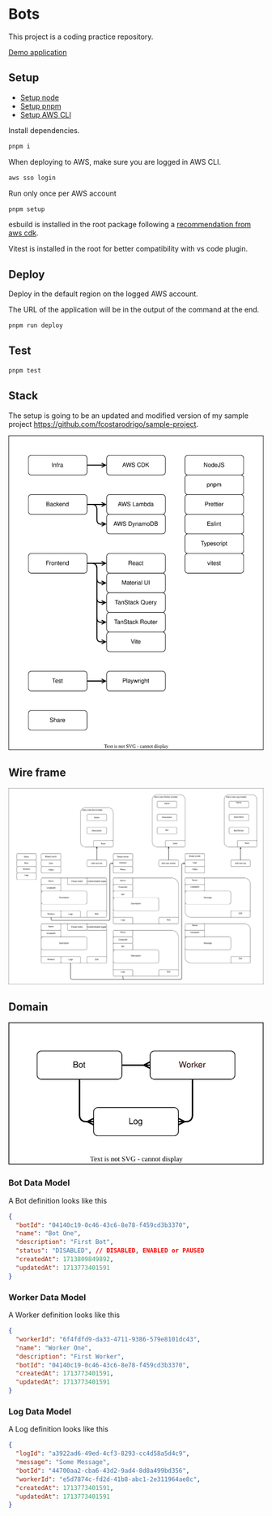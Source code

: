 # Bots

This project is a coding practice repository.

[Demo application](https://d2rkgbbcg9kjjb.cloudfront.net)

## Setup

- [Setup node](https://nodejs.org/en)
- [Setup pnpm](https://pnpm.io/installation)
- [Setup AWS CLI](https://docs.aws.amazon.com/cli/latest/userguide/cli-chap-getting-started.html)

Install dependencies.

```bash
pnpm i
```

When deploying to AWS, make sure you are logged in AWS CLI.

```bash
aws sso login
```

Run only once per AWS account

```bash
pnpm setup
```

esbuild is installed in the root package following a [recommendation from aws cdk](https://docs.aws.amazon.com/cdk/api/v2/docs/aws-cdk-lib.aws_lambda_nodejs-readme.html#local-bundling).

Vitest is installed in the root for better compatibility with vs code plugin.

## Deploy

Deploy in the default region on the logged AWS account.

The URL of the application will be in the output of the command at the end.

```bash
pnpm run deploy
```

## Test

```bash
pnpm test
```

## Stack

The setup is going to be an updated and modified version of my sample project https://github.com/fcostarodrigo/sample-project.

![Stack diagram](stack.drawio.svg)

## Wire frame

![Wire frame diagram](wireFrame.drawio.svg)

## Domain

![Domain model diagram](domain.drawio.svg)

### Bot Data Model

A Bot definition looks like this

```json
{
  "botId": "04140c19-0c46-43c6-8e78-f459cd3b3370",
  "name": "Bot One",
  "description": "First Bot",
  "status": "DISABLED", // DISABLED, ENABLED or PAUSED
  "createdAt": 1713809849892,
  "updatedAt": 1713773401591
}
```

### Worker Data Model

A Worker definition looks like this

```json
{
  "workerId": "6f4fdfd9-da33-4711-9386-579e8101dc43",
  "name": "Worker One",
  "description": "First Worker",
  "botId": "04140c19-0c46-43c6-8e78-f459cd3b3370",
  "createdAt": 1713773401591,
  "updatedAt": 1713773401591
}
```

### Log Data Model

A Log definition looks like this

```json
{
  "logId": "a3922ad6-49ed-4cf3-8293-cc4d58a5d4c9",
  "message": "Some Message",
  "botId": "44700aa2-cba6-43d2-9ad4-8d8a499bd356",
  "workerId": "e5d7874c-fd2d-41b8-abc1-2e311964ae8c",
  "createdAt": 1713773401591,
  "updatedAt": 1713773401591
}
```
